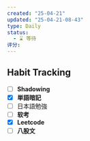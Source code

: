 ```yaml
---
created: "25-04-21"
updated: "25-04-21-08-43"
type: Daily
status:
  - ⌛️ 等待
评分:
---
```

## Habit Tracking
- [ ] **Shadowing**
- [x] **単語暗記**
- [ ] 日本語勉強
- [ ]  **软考**
- [x] **Leetcode**
- [ ] **八股文**